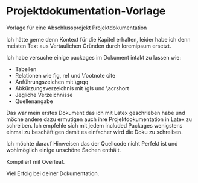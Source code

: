 # Projektdokumentation-Vorlage
Vorlage für eine Abschlussprojekt Projektdokumentation

Ich hätte gerne denn Kontext für die Kapitel erhalten, leider habe ich denn meisten Text aus Vertaulichen Gründen durch loremipsum ersetzt.

Ich habe versuche einige packages im Dokument intakt zu lassen wie:
- Tabellen
- Relationen wie fig, ref und \footnote cite
- Anführungszeichen mit \grqq
- Abkürzungsverzeichnis mit \gls und \acrshort
- Jegliche Verzeichnisse
- Quellenangabe

Das war mein erstes Dokument das ich mit Latex geschrieben habe und möche andere dazu ermutigen auch ihre Projektdokumentation in Latex zu schreiben. Ich empfehle sich mit jedem included Packages wenigstens einmal zu beschäftigen damit es einfacher wird die Doku zu schreiben.

Ich möchte darauf Hinweisen das der Quellcode nicht Perfekt ist und wohlmöglich einige unschöne Sachen enthält.

Kompiliert mit Overleaf.

Viel Erfolg bei deiner Dokumentation.
